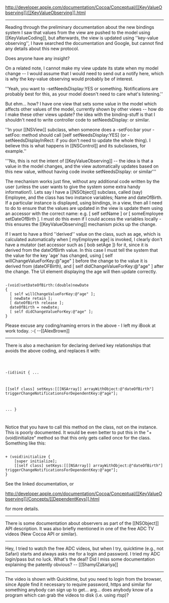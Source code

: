 


http://developer.apple.com/documentation/Cocoa/Conceptual/[[KeyValueObserving]]/[[KeyValueObserving]].html

----

Reading through the preliminary documentation about the new bindings system I saw that values from the view are pushed to the model using [[KeyValueCoding]], but afterwards, the view is updated using ''key-value observing'', I have searched the documentation and Google, but cannot find any details about this new protocol.

Does anyone have any insight?

On a related note, I cannot make my view update its state when my model change -- I would assume that I would need to send out a notify here, which is why the key-value observing would probably be of interest.

''Yeah, you want to -setNeedsDisplay:YES or something. Notifications are probably best for this, as your model doesn't need to care what's listening.''

But ehm... how? I have one view that sets some value in the model which affects other values of the model, currently shown by other views -- how do I make these other views update? the idea with the binding-stuff is that I shouldn't need to write controller code to setNeedsDisplay: or similar.

''In your [[NSView]] subclass, when someone does a -setFoo:bar your -setFoo: method should call [self setNeedsDisplay:YES] (or -setNeedsDisplayInRect: if you don't need to update the whole thing).  I believe this is what happens in [[NSControl]] and its subclasses, for example.''

'''No, this is not the intent of [[KeyValueObserving]] -- the idea is that a value in the model changes, and the view automatically updates based on this new value, without having code invoke setNeedsDisplay: or similar'''

The mechanism works just fine, without any additional code written by the user (unless the user wants to give the system some extra handy information!).  Lets say I have a [[NSObject]] subclass, called (say) Employee, and the class has two instance variables; Name and dateOfBirth.  If a particular instance is displayed, using bindings, in a view, then all I need to do to ensure that the values are updated in the view is update them using an accessor with the correct name: e.g. [ self setName ] or [ someEmployee setDateOfBirth ].  I must do this even if I could access the variables locally - this ensures the [[KeyValueObserving]] mechanism picks up the change. 


If I want to have a third ''derived'' value on the class, such as age, which is calculated automatically when [ myEmployee age] is invoked, I clearly don't have a mutator (set accessor such as [ bob setAge ]) for it, since it is derived from the dateOfBirth value.  In this case I must tell the system that the value for the key 'age' has changed, using [ self willChangeValueForKey:@"age" ] before the change to the value it is derived from (dateOFBirth), and [ self didChangeValueForKey:@"age" ] after the change.  The UI element displaying the age will then update correctly.

<code>
-(void)setDateOfBirth:(double)newDate
{
  [ self willChangeValueForKey:@"age" ];
  [ newDate retain ];
  [ dateOfBirth release ];
  dateOfBirth = newDate;
  [ self didChangeValueForKey:@"age" ];
}
</code>

Please excuse any coding/naming errors in the above - I left my iBook at work today. :-(
--[[AlexBrown]]

----

There is also a mechanism for declaring derived key relationships that avoids the above coding, and replaces it with:

<code>

-(id)init
{
  ...

  [[self class] setKeys:[[[NSArray]] arrayWithObject:@"dateOfBirth"]
    triggerChangeNotificationsForDependentKey:@"age"];

  ...
}

</code>

Notice that you have to call this method on the class, not on the instance. This is poorly documented. It would be even better to put this in the "+ (void)initialize" method so that this only gets called once for the class. Something like this:

<code>
+ (void)initialize {
    [super initialize];
    [[self class] setKeys:[[[NSArray]] arrayWithObject:@"dateOfBirth"] triggerChangeNotificationsForDependentKey:@"age"];
}
</code>

See the linked documentation, or 

http://developer.apple.com/documentation/Cocoa/Conceptual/[[KeyValueObserving]]/Concepts/[[DependentKeys]].html

for more details.

----

There is some documentation about observers as part of the [[NSObject]] API description. It was also briefly mentioned in one of the free ADC TV videos (New Cocoa API or similar).

----

Hey, I tried to watch the free ADC videos, but when I try, quicktime (e.g., not Safari) starts and always asks me for a login and password. I tried my ADC login/pass but no luck. What's the deal? Did I miss some documentation explaining the patently obvious? -- [[ShamylZakariya]]

----

The video is shown with Quicktime, but you need to login from the browser, since Apple find it necessary to require password, https and similar for something anybody can sign up to get... arg... does anybody know of a program which can grab the videos to disk (i.e. using rtsp)?